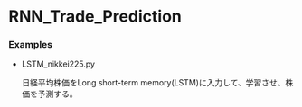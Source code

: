 # RNN_Trade_Prediction 

### Examples
- LSTM_nikkei225.py

  日経平均株価をLong short-term memory(LSTM)に入力して、学習させ、株価を予測する。
 
  

